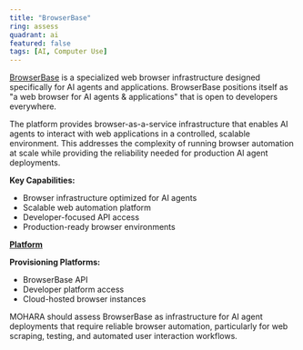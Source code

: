 ```yaml
---
title: "BrowserBase"
ring: assess
quadrant: ai
featured: false
tags: [AI, Computer Use]
---
```


[BrowserBase](https://www.browserbase.com) is a specialized web browser infrastructure designed specifically for AI agents and applications. BrowserBase positions itself as "a web browser for AI agents & applications" that is open to developers everywhere.

The platform provides browser-as-a-service infrastructure that enables AI agents to interact with web applications in a controlled, scalable environment. This addresses the complexity of running browser automation at scale while providing the reliability needed for production AI agent deployments.

**Key Capabilities:**
- Browser infrastructure optimized for AI agents
- Scalable web automation platform
- Developer-focused API access
- Production-ready browser environments

**[Platform](https://www.browserbase.com)**

**Provisioning Platforms:**
- BrowserBase API
- Developer platform access
- Cloud-hosted browser instances

MOHARA should assess BrowserBase as infrastructure for AI agent deployments that require reliable browser automation, particularly for web scraping, testing, and automated user interaction workflows.